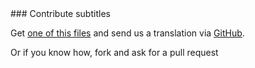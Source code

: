 <link rel="stylesheet" type="text/css" href="style.css">
<link rel="stylesheet" type="text/css" href="https://afeld.github.io/emoji-css/emoji.css">
### Contribute subtitles

Get [one of this files](https://github.com/surreal6/linea-y-lineo/tree/master/subtitles) and send us a translation via [GitHub](https://github.com/surreal6/linea-y-lineo/issues/new). 

Or if you know how, fork and ask for a pull request <i class="em em-ok_hand"></i>